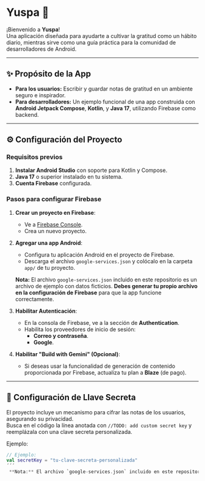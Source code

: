 # Yuspa 🌟

¡Bienvenido a **Yuspa**!  
Una aplicación diseñada para ayudarte a cultivar la gratitud como un hábito diario, mientras sirve como una guía práctica para la comunidad de desarrolladores de Android.

---

## ✨ Propósito de la App

- **Para los usuarios:** Escribir y guardar notas de gratitud en un ambiente seguro e inspirador.
- **Para desarrolladores:** Un ejemplo funcional de una app construida con **Android Jetpack Compose**, **Kotlin**, y **Java 17**, utilizando Firebase como backend.

---

## ⚙️ Configuración del Proyecto

### Requisitos previos

1. **Instalar Android Studio** con soporte para Kotlin y Compose.
2. **Java 17** o superior instalado en tu sistema.
3. **Cuenta Firebase** configurada.

### Pasos para configurar Firebase

1. **Crear un proyecto en Firebase**:
   - Ve a [Firebase Console](https://console.firebase.google.com).
   - Crea un nuevo proyecto.

2. **Agregar una app Android**:
   - Configura tu aplicación Android en el proyecto de Firebase.
   - Descarga el archivo `google-services.json` y colócalo en la carpeta `app/` de tu proyecto.

   **Nota:** El archivo `google-services.json` incluido en este repositorio es un archivo de ejemplo con datos ficticios. **Debes generar tu propio archivo en la configuración de Firebase** para que la app funcione correctamente.

3. **Habilitar Autenticación**:
   - En la consola de Firebase, ve a la sección de **Authentication**.
   - Habilita los proveedores de inicio de sesión:
     - **Correo y contraseña**.
     - **Google**.

4. **Habilitar "Build with Gemini" (Opcional)**:
   - Si deseas usar la funcionalidad de generación de contenido proporcionada por Firebase, actualiza tu plan a **Blaze** (de pago).

---

## 🔐 Configuración de Llave Secreta

El proyecto incluye un mecanismo para cifrar las notas de los usuarios, asegurando su privacidad.  
Busca en el código la línea anotada con `//TODO: add custom secret key` y reemplázala con una clave secreta personalizada.

Ejemplo:

```kotlin
// Ejemplo:
val secretKey = "tu-clave-secreta-personalizada"
´´´
 **Nota:** El archivo `google-services.json` incluido en este repositorio es un archivo de ejemplo con datos ficticios. **Debes generar tu propio archivo en la configuración de Firebase** para que la app funcione correctamente.
